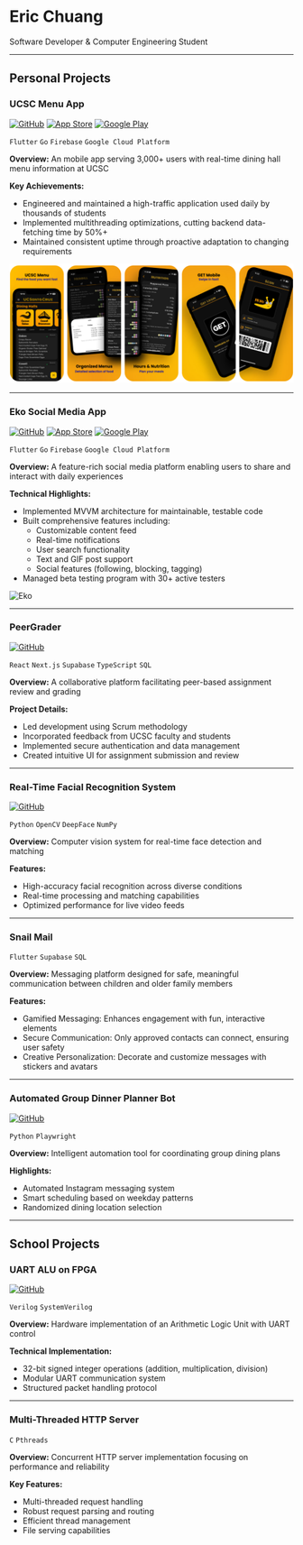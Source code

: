 # Eric Chuang

Software Developer & Computer Engineering Student

---

## Personal Projects

### UCSC Menu App

[![GitHub](https://img.shields.io/badge/GitHub-black.svg?style=flat-square&logo=github)](https://github.com/eliahreeves/menu-app)
[![App Store](https://img.shields.io/badge/Download_on_the_App_Store-black.svg?style=flat-square&logo=apple)](https://apps.apple.com/us/app/ucsc-menu/id1670523487?platform=iphone)
[![Google Play](https://img.shields.io/badge/Download_on_Google_Play-black.svg?style=flat-square&logo=google-play)](https://play.google.com/store/apps/details?id=com.orderOfTheCone.android.menu_app&hl=en_US&pli=1)

`Flutter` `Go` `Firebase` `Google Cloud Platform`

**Overview:** An mobile app serving 3,000+ users with real-time dining hall menu information at UCSC

**Key Achievements:**

- Engineered and maintained a high-traffic application used daily by thousands of students
- Implemented multithreading optimizations, cutting backend data-fetching time by 50%+
- Maintained consistent uptime through proactive adaptation to changing requirements

![UCSC Menu App](<menu-app.svg>)

---

### Eko Social Media App

[![GitHub](https://img.shields.io/badge/GitHub-black.svg?style=flat-square&logo=github)](https://github.com/eliahreeves/eko)
[![App Store](https://img.shields.io/badge/Download_on_the_App_Store-black.svg?style=flat-square&logo=apple)](https://apps.apple.com/us/app/eko/id6470772031?platform=iphone)
[![Google Play](https://img.shields.io/badge/Download_on_Google_Play-black.svg?style=flat-square&logo=google-play)](https://play.google.com/store/apps/details?id=com.echo.android&hl=en_US)

`Flutter` `Go` `Firebase` `Google Cloud Platform`

**Overview:** A feature-rich social media platform enabling users to share and interact with daily experiences

**Technical Highlights:**

- Implemented MVVM architecture for maintainable, testable code
- Built comprehensive features including:
  - Customizable content feed
  - Real-time notifications
  - User search functionality
  - Text and GIF post support
  - Social features (following, blocking, tagging)
- Managed beta testing program with 30+ active testers
  
![Eko](<eko.svg>)

---

### PeerGrader

[![GitHub](https://img.shields.io/badge/GitHub-black.svg?style=flat-square&logo=github)](https://github.com/christianknab/peergrader)

`React` `Next.js` `Supabase` `TypeScript` `SQL`

**Overview:** A collaborative platform facilitating peer-based assignment review and grading

**Project Details:**

- Led development using Scrum methodology
- Incorporated feedback from UCSC faculty and students
- Implemented secure authentication and data management
- Created intuitive UI for assignment submission and review

---

### Real-Time Facial Recognition System

[![GitHub](https://img.shields.io/badge/GitHub-black.svg?style=flat-square&logo=github)](https://github.com/ericbreh/face-watcher)

`Python` `OpenCV` `DeepFace` `NumPy`

**Overview:** Computer vision system for real-time face detection and matching

**Features:**

- High-accuracy facial recognition across diverse conditions
- Real-time processing and matching capabilities
- Optimized performance for live video feeds

---

### Snail Mail

`Flutter` `Supabase` `SQL`

**Overview:** Messaging platform designed for safe, meaningful communication between children and older family members

**Features:**

- Gamified Messaging: Enhances engagement with fun, interactive elements
- Secure Communication: Only approved contacts can connect, ensuring user safety
- Creative Personalization: Decorate and customize messages with stickers and avatars

---

### Automated Group Dinner Planner Bot

[![GitHub](https://img.shields.io/badge/GitHub-black.svg?style=flat-square&logo=github)](https://github.com/ericbreh/instagram-message-bot/blob/main/dinnerbot.py)

`Python` `Playwright`

**Overview:** Intelligent automation tool for coordinating group dining plans

**Highlights:**

- Automated Instagram messaging system
- Smart scheduling based on weekday patterns
- Randomized dining location selection

---

## School Projects

### UART ALU on FPGA

[![GitHub](https://img.shields.io/badge/GitHub-black.svg?style=flat-square&logo=github)](https://github.com/ericbreh/verilog-project-to-silicon/tree/main/fpga-uart-alu)

`Verilog` `SystemVerilog`

**Overview:** Hardware implementation of an Arithmetic Logic Unit with UART control

**Technical Implementation:**

- 32-bit signed integer operations (addition, multiplication, division)
- Modular UART communication system
- Structured packet handling protocol

---

### Multi-Threaded HTTP Server

`C` `Pthreads`

**Overview:** Concurrent HTTP server implementation focusing on performance and reliability

**Key Features:**

- Multi-threaded request handling
- Robust request parsing and routing
- Efficient thread management
- File serving capabilities
